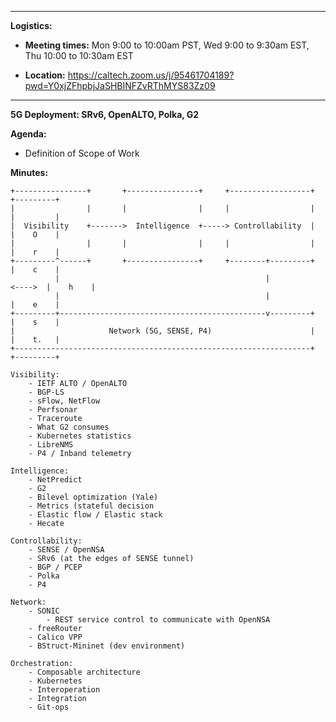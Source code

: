 ----

**Logistics:**

- **Meeting times:** Mon 9:00 to 10:00am PST, Wed 9:00 to 9:30am EST, Thu 10:00 to 10:30am EST

- **Location:** https://caltech.zoom.us/j/95461704189?pwd=Y0xjZFhpbjJaSHBINFZvRThMYS83Zz09

----

**5G Deployment: SRv6, OpenALTO, Polka, G2**

**Agenda:**

- Definition of Scope of Work

**Minutes:**

```
+----------------+       +----------------+     +------------------+          +---------+
|                |       |                |     |                  |          |         |
|  Visibility    +------->  Intelligence  +-----> Controllability  |          |    O    |
|                |       |                |     |                  |          |    r    |
+---------^------+       +----------------+     +--------+---------+          |    c    |
          |                                              |            <---->  |    h    |
          |                                              |                    |    e    |
+---------+----------------------------------------------v---------+          |    s    |
|                     Network (5G, SENSE, P4)                      |          |    t.   |
+------------------------------------------------------------------+          +---------+       

Visibility:
    - IETF ALTO / OpenALTO
    - BGP-LS
    - sFlow, NetFlow
    - Perfsonar
    - Traceroute
    - What G2 consumes
    - Kubernetes statistics
    - LibreNMS
    - P4 / Inband telemetry

Intelligence:
    - NetPredict
    - G2
    - Bilevel optimization (Yale)
    - Metrics (stateful decision
    - Elastic flow / Elastic stack
    - Hecate

Controllability:
    - SENSE / OpenNSA
    - SRv6 (at the edges of SENSE tunnel)
    - BGP / PCEP 
    - Polka
    - P4
    
Network:
    - SONIC
        - REST service control to communicate with OpenNSA
    - freeRouter 
    - Calico VPP
    - BStruct-Mininet (dev environment)

Orchestration:
    - Composable architecture
    - Kubernetes
    - Interoperation
    - Integration
    - Git-ops
    
```
